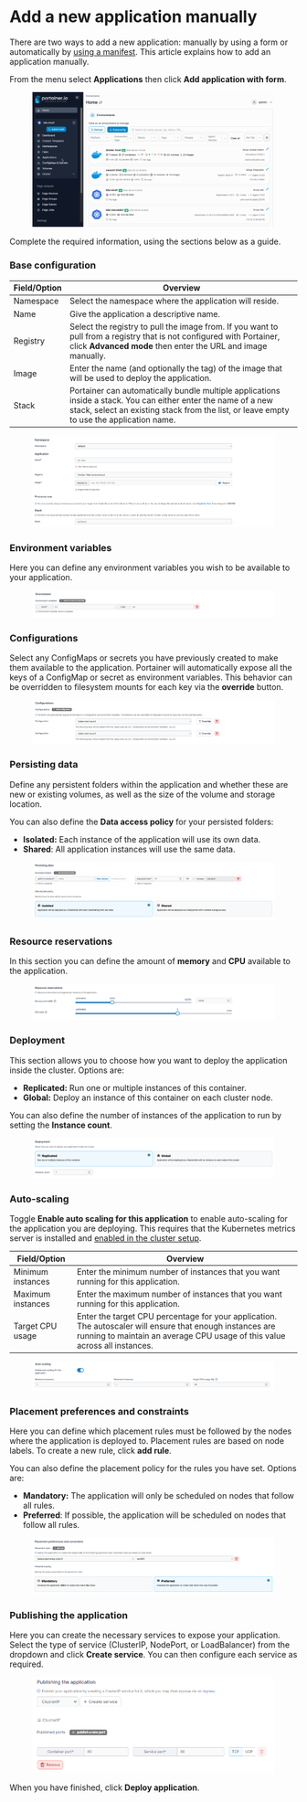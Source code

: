 # Add a new application manually

There are two ways to add a new application: manually by using a form or automatically by [using a manifest](manifest.md). This article explains how to add an application manually.

From the menu select **Applications** then click **Add application with form**.

<figure><img src="../../../.gitbook/assets/2.15-k8s_kubernetes_apps_add_with_form.gif" alt=""><figcaption></figcaption></figure>

Complete the required information, using the sections below as a guide.

### Base configuration

| Field/Option | Overview                                                                                                                                                                                                   |
| ------------ | ---------------------------------------------------------------------------------------------------------------------------------------------------------------------------------------------------------- |
| Namespace    | Select the namespace where the application will reside.                                                                                                                                                    |
| Name         | Give the application a descriptive name.                                                                                                                                                                   |
| Registry     | Select the registry to pull the image from. If you want to pull from a registry that is not configured with Portainer, click **Advanced mode** then enter the URL and image manually.                      |
| Image        | Enter the name (and optionally the tag) of the image that will be used to deploy the application.                                                                                                          |
| Stack        | Portainer can automatically bundle multiple applications inside a stack. You can either enter the name of a new stack, select an existing stack from the list, or leave empty to use the application name. |

<figure><img src="../../../.gitbook/assets/2.15-kubernetes_applications_add_form_config.png" alt=""><figcaption></figcaption></figure>

### Environment variables

Here you can define any environment variables you wish to be available to your application.

<figure><img src="../../../.gitbook/assets/2.15-kubernetes_applications_add_form_env_var.png" alt=""><figcaption></figcaption></figure>

### Configurations

Select any ConfigMaps or secrets you have previously created to make them available to the application. Portainer will automatically expose all the keys of a ConfigMap or secret as environment variables. This behavior can be overridden to filesystem mounts for each key via the **override** button.

<figure><img src="../../../.gitbook/assets/2.15-kubernetes_applications_add_form_configurations.png" alt=""><figcaption></figcaption></figure>

### Persisting data

Define any persistent folders within the application and whether these are new or existing volumes, as well as the size of the volume and storage location.

You can also define the **Data access policy** for your persisted folders:

* **Isolated:** Each instance of the application will use its own data.
* **Shared**: All application instances will use the same data.

<figure><img src="../../../.gitbook/assets/2.15-kubernetes_applications_add_form_persist_data.png" alt=""><figcaption></figcaption></figure>

### Resource reservations

In this section you can define the amount of **memory** and **CPU** available to the application.

<figure><img src="../../../.gitbook/assets/2.15-kubernetes_applications_add_form_resource_revs.png" alt=""><figcaption></figcaption></figure>

### Deployment

This section allows you to choose how you want to deploy the application inside the cluster. Options are:

* **Replicated:** Run one or multiple instances of this container.
* **Global:** Deploy an instance of this container on each cluster node.

You can also define the number of instances of the application to run by setting the **Instance count**.

<figure><img src="../../../.gitbook/assets/2.15-kubernetes_applications_add_form_deployment.png" alt=""><figcaption></figcaption></figure>

### Auto-scaling

Toggle **Enable auto scaling for this application** to enable auto-scaling for the application you are deploying. This requires that the Kubernetes metrics server is installed and [enabled in the cluster setup](../cluster/setup.md#resources-and-metrics).

| Field/Option      | Overview                                                                                                                                                                                |
| ----------------- | --------------------------------------------------------------------------------------------------------------------------------------------------------------------------------------- |
| Minimum instances | Enter the minimum number of instances that you want running for this application.                                                                                                       |
| Maximum instances | Enter the maximum number of instances that you want running for this application.                                                                                                       |
| Target CPU usage  | Enter the target CPU percentage for your application. The autoscaler will ensure that enough instances are running to maintain an average CPU usage of this value across all instances. |

<figure><img src="../../../.gitbook/assets/2.15-kubernetes_applications_add_form_autoscaling.png" alt=""><figcaption></figcaption></figure>

### Placement preferences and constraints

Here you can define which placement rules must be followed by the nodes where the application is deployed to. Placement rules are based on node labels. To create a new rule, click **add rule**.

You can also define the placement policy for the rules you have set. Options are:

* **Mandatory:** The application will only be scheduled on nodes that follow all rules.
* **Preferred**: If possible, the application will be scheduled on nodes that follow all rules.

<figure><img src="../../../.gitbook/assets/2.15-kubernetes_applications_add_form_placements.png" alt=""><figcaption></figcaption></figure>

### Publishing the application

Here you can create the necessary services to expose your application. Select the type of service (ClusterIP, NodePort, or LoadBalancer) from the dropdown and click **Create service**. You can then configure each service as required.

<figure><img src="../../../.gitbook/assets/2.16-kubernetes-applications-add-publish.png" alt=""><figcaption></figcaption></figure>

When you have finished, click **Deploy application**.

